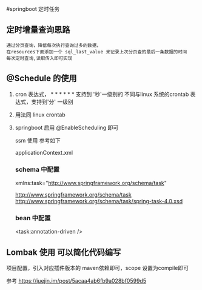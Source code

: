 #springboot 定时任务

## 定时增量查询思路

    通过分页查询，降低每次执行查询过多的数据，
    在resources下面添加一个 sql_last_value 来记录上次分页查的最后一条数据的时间
    每次定时查询,读取传入即可实现


## @Schedule 的使用
    
1. cron 表达式，  * * * * * * 支持到 '秒'一级别的
    不同与linux 系统的crontab 表达式，支持到'分' 一级别
2. 用法同 linux crontab 
3. springboot 启用  @EnableScheduling 即可
    
    ssm 使用 参考如下
    
    applicationContext.xml 
    
    ### schema 中配置
    
    xmlns:task="http://www.springframework.org/schema/task"
    
    http://www.springframework.org/schema/task
    http://www.springframework.org/schema/task/spring-task-4.0.xsd
    
    ### bean 中配置
    
    <task:annotation-driven />
    
    
## Lombak 使用 可以简化代码编写

   项目配置，引入对应插件版本的 maven依赖即可，scope 设置为compile即可
   
   参考  https://juejin.im/post/5acaa4ab6fb9a028bf0599d5
    